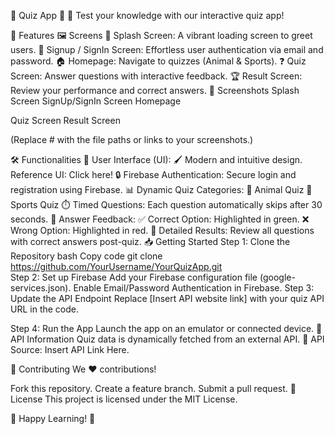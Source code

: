 🎉 Quiz App 🎉
🚀 Test your knowledge with our interactive quiz app!

🌟 Features
🖼️ Screens
🎨 Splash Screen: A vibrant loading screen to greet users.
🔐 Signup / SignIn Screen: Effortless user authentication via email and password.
🏠 Homepage: Navigate to quizzes (Animal & Sports).
❓ Quiz Screen: Answer questions with interactive feedback.
🏆 Result Screen: Review your performance and correct answers.
📸 Screenshots
Splash Screen	SignUp/SignIn Screen	Homepage
		
Quiz Screen	Result Screen
	
(Replace # with the file paths or links to your screenshots.)

🛠️ Functionalities
📱 User Interface (UI):
🖌️ Modern and intuitive design.
Reference UI: Click here!
🔒 Firebase Authentication:
Secure login and registration using Firebase.
📊 Dynamic Quiz Categories:
🐾 Animal Quiz
🏅 Sports Quiz
⏱️ Timed Questions:
Each question automatically skips after 30 seconds.
🎯 Answer Feedback:
✅ Correct Option: Highlighted in green.
❌ Wrong Option: Highlighted in red.
📖 Detailed Results:
Review all questions with correct answers post-quiz.
📥 Getting Started
Step 1: Clone the Repository
bash
Copy code
git clone https://github.com/YourUsername/YourQuizApp.git  
Step 2: Set up Firebase
Add your Firebase configuration file (google-services.json).
Enable Email/Password Authentication in Firebase.
Step 3: Update the API Endpoint
Replace [Insert API website link] with your quiz API URL in the code.

Step 4: Run the App
Launch the app on an emulator or connected device.
🌈 API Information
Quiz data is dynamically fetched from an external API.
🔗 API Source: Insert API Link Here.

🤝 Contributing
We ❤️ contributions!

Fork this repository.
Create a feature branch.
Submit a pull request.
📜 License
This project is licensed under the MIT License.

🎉 Happy Learning! 🎉
